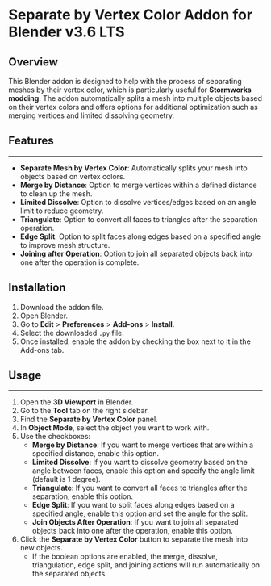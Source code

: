 Separate by Vertex Color Addon for Blender v3.6 LTS
=========================================

Overview
--------
This Blender addon is designed to help with the process of separating meshes by their vertex color,
which is particularly useful for **Stormworks modding**. The addon automatically splits a mesh into
multiple objects based on their vertex colors and offers options for additional optimization such as
merging vertices and limited dissolving geometry.

## Features
--------
- **Separate Mesh by Vertex Color**: Automatically splits your mesh into objects based on vertex colors.
- **Merge by Distance**: Option to merge vertices within a defined distance to clean up the mesh.
- **Limited Dissolve**: Option to dissolve vertices/edges based on an angle limit to reduce geometry.
- **Triangulate**: Option to convert all faces to triangles after the separation operation.
- **Edge Split**: Option to split faces along edges based on a specified angle to improve mesh structure.
- **Joining after Operation**: Option to join all separated objects back into one after the operation is complete.


Installation
--------
1. Download the addon file.
2. Open Blender.
3. Go to **Edit** > **Preferences** > **Add-ons** > **Install**.
4. Select the downloaded `.py` file.
5. Once installed, enable the addon by checking the box next to it in the Add-ons tab.

## Usage
--------
1. Open the **3D Viewport** in Blender.
2. Go to the **Tool** tab on the right sidebar.
3. Find the **Separate by Vertex Color** panel.
4. In **Object Mode**, select the object you want to work with.
5. Use the checkboxes:
   - **Merge by Distance**: If you want to merge vertices that are within a specified distance, enable this option.
   - **Limited Dissolve**: If you want to dissolve geometry based on the angle between faces, enable this option and specify the angle limit (default is 1 degree).
   - **Triangulate**: If you want to convert all faces to triangles after the separation, enable this option.
   - **Edge Split**: If you want to split faces along edges based on a specified angle, enable this option and set the angle for the split.
   - **Join Objects After Operation**: If you want to join all separated objects back into one after the operation, enable this option.
6. Click the **Separate by Vertex Color** button to separate the mesh into new objects.
   - If the boolean options are enabled, the merge, dissolve, triangulation, edge split, and joining actions will run automatically on the separated objects.


